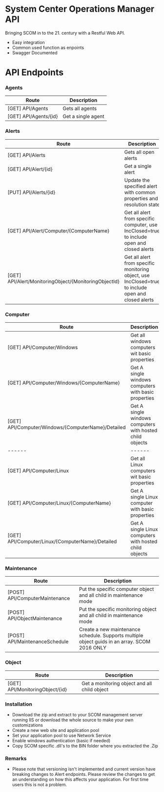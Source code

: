 # System Center Operations Manager API


Bringing SCOM in to the 21. century with a Restful Web API.

  - Easy integration
  - Common used function as enpoints
  - Swagger Documented

# API Endpoints

### Agents

| Route | Description |
| ------ | ------ |
| [GET] API/Agents | Gets all agents |
| [GET] API/Agents/{id} | Get a single agent |

### Alerts

| Route | Description |
| ------ | ------ |
| [GET] API/Alerts | Gets all open alerts |
| [GET] API/Alert/{id} | Get a single alert |
| [PUT] API/Alerts/{id} | Update the specified alert with common properties and resolution state |
| [GET] API/Alert/Computer/{ComputerName} | Get all alert from specific computer, use IncClosed=true to include open and closed alerts |
| [GET] API/Alert/MonitoringObject/{MonitoringObjectId} | Get all alert from specific monitoring object, use IncClosed=true to include open and closed alerts |

### Computer

| Route | Description |
| ------ | ------ |
| [GET] API/Computer/Windows | Get all windows computers wit basic properties |
| [GET] API/Computer/Windows/{ComputerName} | Get A single windows computers with basic properties |
| [GET] API/Computer/Windows/{ComputerName}/Detailed | Get A single windows computers with hosted child objects |
| ------ | ------ |
| [GET] API/Computer/Linux | Get all Linux computers wit basic properties |
| [GET] API/Computer/Linux/{ComputerName} | Get A single Linux computer with basic properties |
| [GET] API/Computer/Linux/{ComputerName}/Detailed | Get A single Linux computers with hosted child objects |

### Maintenance

| Route | Description |
| ------ | ------ |
| [POST] API/ComputerMaintenance | Put the specific computer object and all child in maintenance mode |
| [POST] API/ObjectMaintenance | Put the specific monitoring object and all child in maintenance mode |
| [POST] API/MaintenanceSchedule | Create a new maintenance schedule. Supports multiple object guids in an array. SCOM 2016 ONLY |

### Object

| Route | Description |
| ------ | ------ |
| [GET] API/MonitoringObject/{id} | Get a monitoring object and all child object |


### Installation

- Download the zip and extract to your SCOM management server running IIS or download the whole source to make your own customizations
- Create a new web site and application pool
- Set your application pool to use Network Service
- Enable windows authentication (basic if needed)
- Copy SCOM specific .dll's to the BIN folder where you extracted the .Zip

### Remarks
- Please note that versioning isn't implemented and current version have breaking changes to Alert endpoints. Please review the changes to get an understanding on how this affects your application. For first time users this is not a problem.

